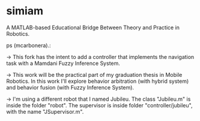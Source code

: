 simiam
======

A MATLAB-based Educational Bridge Between Theory and Practice in Robotics.

ps (mcarbonera).:

-> This fork has the intent to add a controller that implements the navigation task
with a Mamdani Fuzzy Inference System. 

-> This work will be the practical part of my graduation thesis in Mobile Robotics. 
In this work I'll explore behavior arbitration (with hybrid system) and behavior fusion
(with Fuzzy Inference System).

-> I'm using a different robot that I named Jubileu. The class "Jubileu.m" is inside the
folder "robot". The supervisor is inside folder "controller/jubileu", with the name "JSupervisor.m". 
